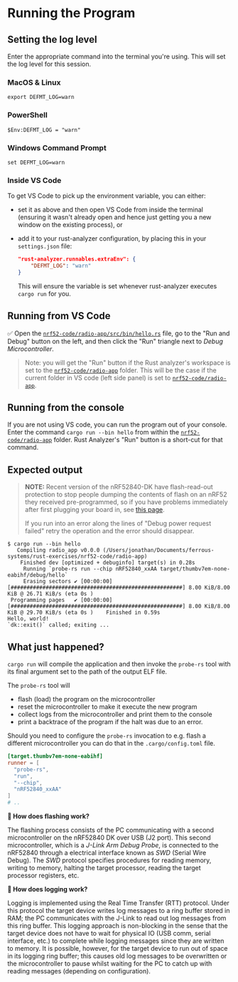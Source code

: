 # Running the Program

## Setting the log level

Enter the appropriate command into the terminal you're using. This will set the log level for this session.

### MacOS & Linux

```console
export DEFMT_LOG=warn
```

### PowerShell

```console
$Env:DEFMT_LOG = "warn"
```

### Windows Command Prompt

```console
set DEFMT_LOG=warn
```

### Inside VS Code

To get VS Code to pick up the environment variable, you can either:

* set it as above and then open VS Code from inside the terminal (ensuring it wasn't already open and hence just getting you a new window on the existing process), or
* add it to your rust-analyzer configuration, by placing this in your `settings.json` file:

  ```json
  "rust-analyzer.runnables.extraEnv": {
      "DEFMT_LOG": "warn"
  }
  ```

  This will ensure the variable is set whenever rust-analyzer executes `cargo run` for you.

## Running from VS Code

✅ Open the [`nrf52-code/radio-app/src/bin/hello.rs`](../../nrf52-code/radio-app/src/bin/hello.rs) file, go to the "Run and Debug" button on the left, and then click the "Run" triangle next to *Debug Microcontroller*.

> Note: you will get the "Run" button if the Rust analyzer's workspace is set to the [`nrf52-code/radio-app`](../../nrf52-code/radio-app) folder. This will be the case if the current folder in VS code (left side panel) is set to [`nrf52-code/radio-app`](../../nrf52-code/radio-app).

## Running from the console

If you are not using VS code, you can run the program out of your console. Enter the command `cargo run --bin hello` from within the [`nrf52-code/radio-app`](../../nrf52-code/radio-app) folder. Rust Analyzer's "Run" button is a short-cut for that command.

## Expected output

> __NOTE:__ Recent version of the nRF52840-DK have flash-read-out protection to stop people dumping the contents of flash on an nRF52 they received pre-programmed, so if you have problems immediately after first plugging your board in, see [this page](./nrf52-tools.md#setup-check).
>
> If you run into an error along the lines of "Debug power request failed" retry the operation and the error should disappear.

```console
$ cargo run --bin hello
   Compiling radio_app v0.0.0 (/Users/jonathan/Documents/ferrous-systems/rust-exercises/nrf52-code/radio-app)
    Finished dev [optimized + debuginfo] target(s) in 0.28s
     Running `probe-rs run --chip nRF52840_xxAA target/thumbv7em-none-eabihf/debug/hello`
     Erasing sectors ✔ [00:00:00] [######################################################] 8.00 KiB/8.00 KiB @ 26.71 KiB/s (eta 0s )
 Programming pages   ✔ [00:00:00] [######################################################] 8.00 KiB/8.00 KiB @ 29.70 KiB/s (eta 0s )    Finished in 0.59s
Hello, world!
`dk::exit()` called; exiting ...
```

## What just happened?

`cargo run` will compile the application and then invoke the `probe-rs` tool with its final argument set to the path of the output ELF file.

The `probe-rs` tool will

* flash (load) the program on the microcontroller
* reset the microcontroller to make it execute the new program
* collect logs from the microcontroller and print them to the console
* print a backtrace of the program if the halt was due to an error.

Should you need to configure the `probe-rs` invocation to e.g. flash a different microcontroller you can do that in the `.cargo/config.toml` file.

```toml
[target.thumbv7em-none-eabihf]
runner = [
  "probe-rs",
  "run",
  "--chip",
  "nRF52840_xxAA"
]
# ..
```

**🔎 How does flashing work?**

The flashing process consists of the PC communicating with a second microcontroller on the nRF52840 DK over USB (J2 port). This second microcontroller, which is a *J-Link Arm Debug Probe*, is connected to the nRF52840 through a electrical interface known as *SWD* (Serial Wire Debug). The *SWD* protocol specifies procedures for reading memory, writing to memory, halting the target processor, reading the target processor registers, etc.

**🔎 How does logging work?**

Logging is implemented using the Real Time Transfer (RTT) protocol. Under this protocol the target device writes log messages to a ring buffer stored in RAM; the PC communicates with the J-Link to read out log messages from this ring buffer. This logging approach is non-blocking in the sense that the target device does not have to wait for physical IO (USB comm, serial interface, etc.) to complete while logging messages since they are written to memory. It is possible, however, for the target device to run out of space in its logging ring buffer; this causes old log messages to be overwritten or the microcontroller to pause whilst waiting for the PC to catch up with reading messages (depending on configuration).
